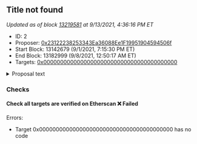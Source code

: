 ## Title not found

_Updated as of block [13219581](https://etherscan.io/block/13219581) at 9/13/2021, 4:36:16 PM ET_

- ID: 2
- Proposer: [0x23122238253343Ea36088Ee1F19951904594506f](https://etherscan.io/address/0x23122238253343Ea36088Ee1F19951904594506f)
- Start Block: 13142679 (9/1/2021, 7:15:30 PM ET)
- End Block: 13182999 (9/8/2021, 12:50:17 AM ET)
- Targets: [0x0000000000000000000000000000000000000000](https://etherscan.io/address/0x0000000000000000000000000000000000000000#code)

<details>
  <summary>Proposal text</summary>

> ""
</details>

### Checks
#### Check all targets are verified on Etherscan ❌ Failed
  
Errors:
- Target 0x0000000000000000000000000000000000000000 has no code




